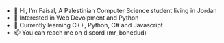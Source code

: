 - 👋 Hi, I’m Faisal, A Palestinian Computer Science student living in Jordan
- 👀 Interested in Web Devolpment and Python
- 🌱 Currently learning C++, Python, C# and Javascript
- 📫 You can reach me on discord (mr_bonedud)


<!---
MrBonedud/MrBonedud is a ✨ special ✨ repository because its `README.md` (this file) appears on your GitHub profile.
You can click the Preview link to take a look at your changes.
--->
